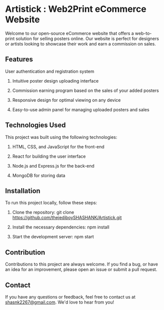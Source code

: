 
# Artistick : Web2Print eCommerce Website

Welcome to our open-source eCommerce website that offers a web-to-print solution for selling posters online. Our website is perfect for designers or artists looking to showcase their work and earn a commission on sales.

## Features
User authentication and registration system

1) Intuitive poster design uploading interface

2) Commission earning program based on the sales of your added posters

3) Responsive design for optimal viewing on any device

4) Easy-to-use admin panel for managing uploaded posters and sales


## Technologies Used

This project was built using the following technologies:

1) HTML, CSS, and JavaScript for the front-end

2) React for building the user interface

3) Node.js and Express.js for the back-end

4) MongoDB for storing data


## Installation

To run this project locally, follow these steps:

1) Clone the repository: git clone https://github.com/thejediboySHASHANK/Artistick.git

2) Install the necessary dependencies: npm install

3) Start the development server: npm start

## Contribution 

Contributions to this project are always welcome. If you find a bug, or have an idea for an improvement, please open an issue or submit a pull request.

## Contact 

If you have any questions or feedback, feel free to contact us at shasnk2267@gmail.com. We'd love to hear from you!
